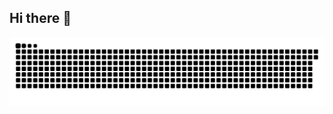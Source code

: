 ## Hi there 👋
<picture>
  <source media="(prefers-color-scheme: dark)" srcset="https://raw.githubusercontent.com/1TSnakers/1TSnakers/refs/heads/output/snake-dark.svg">
  <source media="(prefers-color-scheme: light)" srcset="https://raw.githubusercontent.com/1TSnakers/1TSnakers/refs/heads/output/snake-light.svg">
  <img alt="github contribution grid snake animation" src="https://raw.githubusercontent.com/1TSnakers/1TSnakers/refs/heads/output/snake-dark.svg">
</picture>
<!--
**1TSnakers/1TSnakers** is a ✨ _special_ ✨ repository because its `README.md` (this file) appears on your GitHub profile.

Here are some ideas to get you started:

- 🔭 I’m currently working on ...
- 🌱 I’m currently learning ...
- 👯 I’m looking to collaborate on ...
- 🤔 I’m looking for help with ...
- 💬 Ask me about ...
- 📫 How to reach me: ...
- 😄 Pronouns: ...
- ⚡ Fun fact: ...
-->
